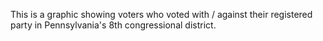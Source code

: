 This is a graphic showing voters who voted with / against their registered party in Pennsylvania's 8th congressional district. 
